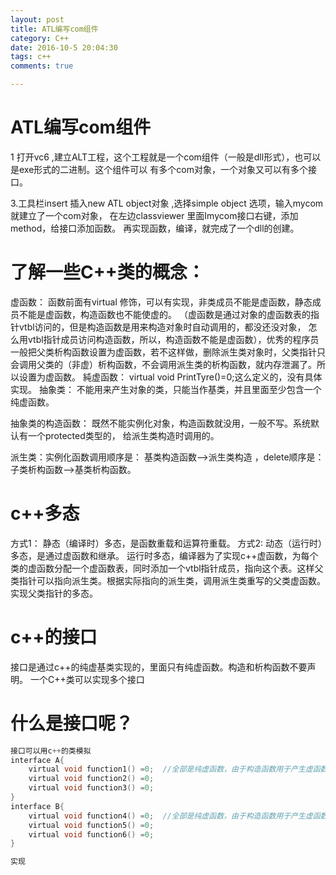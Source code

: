 ```yaml
---
layout: post
title: ATL编写com组件
category: C++
date: 2016-10-5 20:04:30
tags: c++
comments: true

---
```


# ATL编写com组件
1 打开vc6 ,建立ALT工程，这个工程就是一个com组件（一般是dll形式），也可以是exe形式的二进制。这个组件可以
有多个com对象，一个对象又可以有多个接口。

3.工具栏insert 插入new ATL object对象 ,选择simple object 选项，输入mycom
就建立了一个com对象， 在左边classviewer 里面Imycom接口右键，添加method，给接口添加函数。
再实现函数，编译，就完成了一个dll的创建。

# 了解一些C++类的概念：
虚函数： 函数前面有virtual 修饰，可以有实现，非类成员不能是虚函数，静态成员不能是虚函数，构造函数也不能使虚的。
（虚函数是通过对象的虚函数表的指针vtbl访问的，但是构造函数是用来构造对象时自动调用的，都没还没对象，
怎么用vtbl指针成员访问构造函数，所以，构造函数不能是虚函数），优秀的程序员一般把父类析构函数设置为虚函数，若不这样做，删除派生类对象时，父类指针只会调用父类的（非虚）析构函数，不会调用派生类的析构函数，就内存泄漏了。所以设置为虚函数。
純虚函数： virtual void PrintTyre()=0;这么定义的，没有具体实现。
抽象类： 不能用来产生对象的类，只能当作基类，并且里面至少包含一个纯虚函数。

抽象类的构造函数： 既然不能实例化对象，构造函数就没用，一般不写。系统默认有一个protected类型的，
给派生类构造时调用的。

派生类：实例化函数调用顺序是： 基类构造函数-->派生类构造 ，delete顺序是：子类析构函数-->基类析构函数。

# c++多态
方式1： 静态（编译时）多态，是函数重载和运算符重载。
方式2: 动态（运行时）多态，是通过虚函数和继承。
运行时多态，编译器为了实现c++虚函数，为每个类的虚函数分配一个虚函数表，同时添加一个vtbl指针成员，指向这个表。这样父类指针可以指向派生类。根据实际指向的派生类，调用派生类重写的父类虚函数。实现父类指针的多态。

# c++的接口
接口是通过c++的纯虚基类实现的，里面只有纯虚函数。构造和析构函数不要声明。
一个C++类可以实现多个接口
# 什么是接口呢？
```c
接口可以用c++的类模拟
interface A{
    virtual void function1() =0;  //全部是纯虚函数，由于构造函数用于产生虚函数表
    virtual void function2() =0;
    virtual void function3() =0;
} 
interface B{
    virtual void function4() =0;  //全部是纯虚函数，由于构造函数用于产生虚函数表
    virtual void function5() =0;
    virtual void function6() =0;
} 

实现
```
